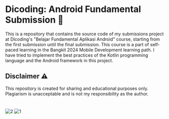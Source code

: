 # Dicoding: Android Fundamental Submission 📱

This is a repository that contains the source code of my submissions project at Dicoding's "Belajar Fundamental Aplikasi Android" course, starting from the first submission until the final submission. This course is a part of self-paced learning in the Bangkit 2024 Mobile Development learning path. I have tried to implement the best practices of the Kotlin programming language and the Android framework in this project.

## Disclaimer ⚠️

This repository is created for sharing and educational purposes only. Plagiarism is unacceptable and is not my responsibility as the author.
#
![2](https://github.com/zaimirfansyah/GithubApp/assets/123626602/efa6065c-a951-483c-9848-631ae4f9b436)
![1](https://github.com/zaimirfansyah/GithubApp/assets/123626602/9b1a7218-ce5d-4abb-8975-08884efe89cd)

